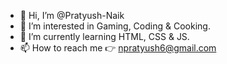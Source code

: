 - 👋 Hi, I’m @Pratyush-Naik
- 👀 I’m interested in Gaming, Coding & Cooking.  
- 🌱 I’m currently learning HTML, CSS & JS.
- 📫 How to reach me 👉 npratyush6@gmail.com

<!---
Pratyush-Naik/Pratyush-Naik is a ✨ special ✨ repository because its `README.md` (this file) appears on your GitHub profile.
You can click the Preview link to take a look at your changes.
--->
